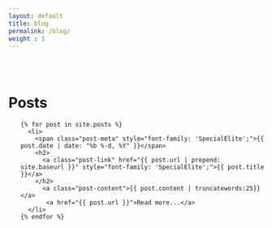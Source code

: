 ```yaml
---
layout: default
title: blog
permalink: /blog/
weight : 1
---
```


<br/>
<br/>

<div class="home">
  <h1 class="page-heading">Posts</h1>
  <ul class="post-list">
  
    {% for post in site.posts %}
      <li>
        <span class="post-meta" style="font-family: 'SpecialElite';">{{ post.date | date: "%b %-d, %Y" }}</span>
        <h2>
          <a class="post-link" href="{{ post.url | prepend: site.baseurl }}" style="font-family: 'SpecialElite';">{{ post.title }}</a>
        </h2>
          <a class="post-content">{{ post.content | truncatewords:25}}</a>
           <a href="{{ post.url }}">Read more...</a>
      </li>
    {% endfor %}
  </ul>
</div>
